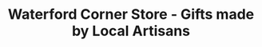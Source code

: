 ---
title: "Waterford Corner Store - Gifts made by Local Artisans"
url: /waterford/waterford-corner-store-gifts-made-by-local-artisans/
shop: gift
---